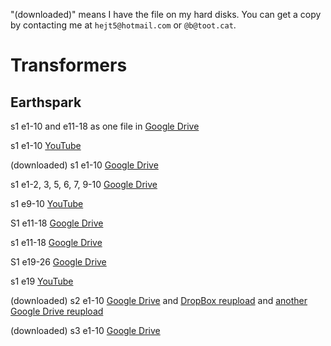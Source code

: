 "(downloaded)" means I have the file on my hard disks. You can get a copy by contacting me at `hejt5@hotmail.com` or `@b@toot.cat`.

# Transformers

## Earthspark
s1 e1-10 and e11-18 as one file in [Google Drive](https://drive.google.com/drive/folders/13hNAeZBz4czLZRFJ9pR1rtgBpCuEhzzN)

s1 e1-10 [YouTube](https://www.youtube.com/playlist?list=PLE8HgvDj6VQ45yxB7HQGpasr86R2TICFJ)

(downloaded) s1 e1-10 [Google Drive](https://drive.google.com/drive/folders/1pJJnpNKEpNEWpv-EDGQ3cb6dnrKdTCfT)

s1 e1-2, 3, 5, 6, 7, 9-10 [Google Drive](https://drive.google.com/drive/folders/1znBIQ8xRBDpnu7ngt9w7WGedM_FoPkvs)

s1 e9-10 [YouTube](https://www.youtube.com/watch?v=o9MNYRDS3Q4)

S1 e11-18 [Google Drive](https://drive.google.com/drive/folders/1Gp2lAK4_A0lXH-965PD9MxDuisjFXL-L")

s1 e11-18 [Google Drive](https://drive.google.com/drive/folders/1LE97vWF1YOQwg6pHFVWJOarzn-KnrWxy)

S1 e19-26 [Google Drive](https://drive.google.com/drive/u/0/folders/1uUhLKPCqDauws7imKparMgeC2THUItVh)

s1 e19 [YouTube](https://www.youtube.com/watch?v=JJvsK6V5ed8)

(downloaded) s2 e1-10 [Google Drive](https://drive.google.com/drive/folders/1MzSdWfiUoSn2BH5aazoXLCw6rzaYuOkA) and [DropBox reupload](https://www.dropbox.com/scl/fo/f0i3yqv1vh6rp6t149p5x/ABALkM0Wcel5_NTO6_MF_0E?rlkey=89h7er7f1pj8x9p3543kjbb42&e=2&st=uoyaxw6o&dl=0) and [another Google Drive reupload](https://drive.google.com/drive/folders/1-13_snyEMdiKnTAbOvr3ApGVhgZkNt1b)

(downloaded) s3 e1-10 [Google Drive](https://drive.google.com/drive/folders/1tnH664c4YGyYpZST5hjwCa0kvXqxLw7-)

